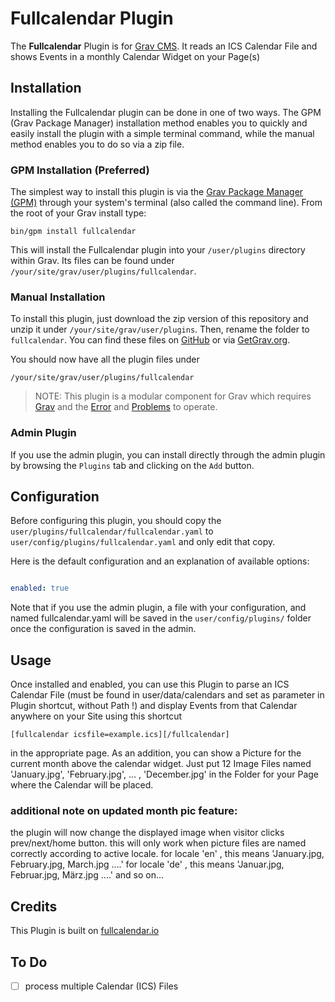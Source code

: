 # Fullcalendar Plugin

The **Fullcalendar** Plugin is for [Grav CMS](http://github.com/getgrav/grav). It reads an ICS Calendar File and shows Events in a monthly Calendar Widget on your Page(s)

## Installation

Installing the Fullcalendar plugin can be done in one of two ways. The GPM (Grav Package Manager) installation method enables you to quickly and easily install the plugin with a simple terminal command, while the manual method enables you to do so via a zip file.

### GPM Installation (Preferred)

The simplest way to install this plugin is via the [Grav Package Manager (GPM)](http://learn.getgrav.org/advanced/grav-gpm) through your system's terminal (also called the command line).  From the root of your Grav install type:

    bin/gpm install fullcalendar

This will install the Fullcalendar plugin into your `/user/plugins` directory within Grav. Its files can be found under `/your/site/grav/user/plugins/fullcalendar`.

### Manual Installation

To install this plugin, just download the zip version of this repository and unzip it under `/your/site/grav/user/plugins`. Then, rename the folder to `fullcalendar`. You can find these files on [GitHub](https://github.com/werner-hoernerfranzracing-de/grav-plugin-fullcalendar) or via [GetGrav.org](http://getgrav.org/downloads/plugins#extras).

You should now have all the plugin files under

    /your/site/grav/user/plugins/fullcalendar
    
> NOTE: This plugin is a modular component for Grav which requires [Grav](http://github.com/getgrav/grav) and the [Error](https://github.com/getgrav/grav-plugin-error) and [Problems](https://github.com/getgrav/grav-plugin-problems) to operate.

### Admin Plugin

If you use the admin plugin, you can install directly through the admin plugin by browsing the `Plugins` tab and clicking on the `Add` button.

## Configuration

Before configuring this plugin, you should copy the `user/plugins/fullcalendar/fullcalendar.yaml` to `user/config/plugins/fullcalendar.yaml` and only edit that copy.

Here is the default configuration and an explanation of available options:

```yaml

enabled: true

```

Note that if you use the admin plugin, a file with your configuration, and named fullcalendar.yaml will be saved in the `user/config/plugins/` folder once the configuration is saved in the admin.

## Usage

Once installed and enabled, you can use this Plugin to parse an ICS Calendar File (must be found in user/data/calendars and set as  parameter in Plugin shortcut, without Path !) and display Events from that Calendar anywhere on your Site using this shortcut

    [fullcalendar icsfile=example.ics][/fullcalendar]
    
in the appropriate page.
As an addition, you can show a Picture for the current month above the calendar widget.
Just put 12 Image Files named 'January.jpg', 'February.jpg', ... , 'December.jpg' in the Folder for your Page where the Calendar will be placed.

### additional note on updated month pic feature:
the plugin will now change the displayed image when visitor clicks prev/next/home button.
this will only work when picture files are named correctly according to active locale.
for locale 'en' , this means 'January.jpg, February.jpg, March.jpg ....'
for locale 'de' , this means 'Januar.jpg, Februar.jpg, März.jpg ....' and so on...

## Credits

This Plugin is built on [fullcalendar.io](https://fullcalendar.io)

## To Do

- [ ] process multiple Calendar (ICS) Files